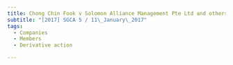```yaml
---
title: Chong Chin Fook v Solomon Alliance Management Pte Ltd and others and another matter 
subtitle: "[2017] SGCA 5 / 11\_January\_2017"
tags:
  - Companies
  - Members
  - Derivative action

---
```


